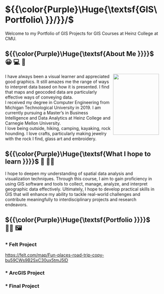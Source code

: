 # ${{\color{Purple}\Huge{\textsf{GIS\ Portfolio\ \}}/\}\}/\$
Welcome to my Portfolio of GIS Projects for GIS Courses at Heinz College at CMU.
## ${{\color{Purple}\Huge{\textsf{About Me }}}}\$ :grinning: 	:computer: 	:hiking_boot:
<img align="right" src ="https://github.com/njmcgrat/GIS-Portfolio/assets/143455814/1b97f39f-7e01-4d5c-bfc8-e865c4771869" width="150" height="200" />
I have always been a visual learner and appreciated good graphics. It still amazes me the range of ways to interpret data based on how it is presented. I find that maps and geocoded data are particularly effective ways of conveying data. <br>
I received my degree in Computer Engineering from Michigan Technological University in 2019. I am currently pursuing a Master’s in Business Intelligence and Data Analytics at Heinz College and Carnegie Mellon University. <br>
I love being outside, hiking, camping, kayaking, rock hounding. I love crafts, particularly making jewelry with the rock I find, glass art and embroidery.


## ${{\color{Purple}\Huge{\textsf{What I hope to learn \}}}}\$ :brain: 	:raising_hand_woman:
I hope to deepen my understanding of spatial data analysis and visualization techniques. Through this course, I aim to gain proficiency in using GIS software and tools to collect, manage, analyze, and interpret geographic data effectively. Ultimately, I hope to develop practical skills in GIS that will enhance my ability to tackle real-world challenges and contribute meaningfully to interdisciplinary projects and research endeavors.
 
## ${{\color{Purple}\Huge{\textsf{Portfolio \}}}}\$	 :woman_artist: :framed_picture:

### * Felt Project
https://felt.com/map/Fun-places-road-trip-copy-bu59CWs9B2SxC30ux5tmJ5lD

### * ArcGIS Project

### * Final Project
